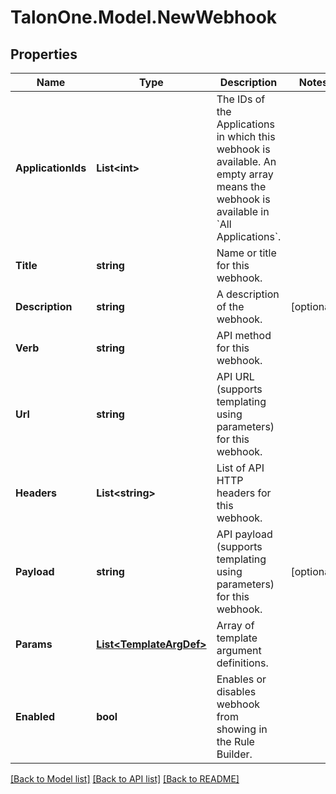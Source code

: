 # TalonOne.Model.NewWebhook
## Properties

Name | Type | Description | Notes
------------ | ------------- | ------------- | -------------
**ApplicationIds** | **List&lt;int&gt;** | The IDs of the Applications in which this webhook is available. An empty array means the webhook is available in &#x60;All Applications&#x60;.  | 
**Title** | **string** | Name or title for this webhook. | 
**Description** | **string** | A description of the webhook. | [optional] 
**Verb** | **string** | API method for this webhook. | 
**Url** | **string** | API URL (supports templating using parameters) for this webhook. | 
**Headers** | **List&lt;string&gt;** | List of API HTTP headers for this webhook. | 
**Payload** | **string** | API payload (supports templating using parameters) for this webhook. | [optional] 
**Params** | [**List&lt;TemplateArgDef&gt;**](TemplateArgDef.md) | Array of template argument definitions. | 
**Enabled** | **bool** | Enables or disables webhook from showing in the Rule Builder. | 

[[Back to Model list]](../README.md#documentation-for-models) [[Back to API list]](../README.md#documentation-for-api-endpoints) [[Back to README]](../README.md)

